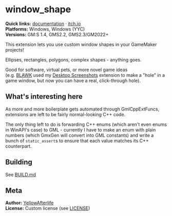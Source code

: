 # window_shape

**Quick links:** [documentation](https://yal.cc/docs/gm/window_shape/)
· [itch.io](https://yellowafterlife.itch.io/gamemaker-window-shape)  
**Platforms:** Windows, Windows (YYC)​  
**Versions:** GM:S 1.4, GMS2.2, GMS2.3/GM2022+

This extension lets you use custom window shapes in your GameMaker projects!

Ellipses, rectangles, polygons, complex shapes - anything goes.

Good for software, virtual pets, or more novel game ideas  
(e.g. [BLAWK](https://im-a-good-boye.itch.io/blawk) used my [Desktop Screenshots](https://yellowafterlife.itch.io/gamemaker-display-screenshot) extension to make a "hole" in a game window, but now you can have a real, click-through hole).

## What's interesting here

As more and more boilerplate gets automated through GmlCppExtFuncs,
extensions are left to be fairly normal-looking C++ code.

The only thing left to do is forwarding C++ enums
(which aren't even enums in WinAPI's case) to GML -
currently I have to make an enum with plain numbers
(which GmxGen will convert into GML constants)
and write a bunch of `static_assert`s to ensure that each value matches
its C++ counterpart.

## Building

See [BUILD.md](BUILD.md)

## Meta

**Author:** [YellowAfterlife](https://github.com/YellowAfterlife)  
**License:** Custom license (see [LICENSE](LICENSE))

